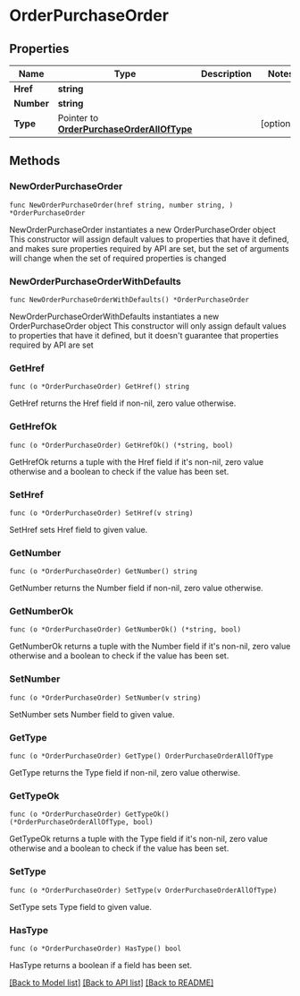 # OrderPurchaseOrder

## Properties

Name | Type | Description | Notes
------------ | ------------- | ------------- | -------------
**Href** | **string** |  | 
**Number** | **string** |  | 
**Type** | Pointer to [**OrderPurchaseOrderAllOfType**](OrderPurchaseOrderAllOfType.md) |  | [optional] 

## Methods

### NewOrderPurchaseOrder

`func NewOrderPurchaseOrder(href string, number string, ) *OrderPurchaseOrder`

NewOrderPurchaseOrder instantiates a new OrderPurchaseOrder object
This constructor will assign default values to properties that have it defined,
and makes sure properties required by API are set, but the set of arguments
will change when the set of required properties is changed

### NewOrderPurchaseOrderWithDefaults

`func NewOrderPurchaseOrderWithDefaults() *OrderPurchaseOrder`

NewOrderPurchaseOrderWithDefaults instantiates a new OrderPurchaseOrder object
This constructor will only assign default values to properties that have it defined,
but it doesn't guarantee that properties required by API are set

### GetHref

`func (o *OrderPurchaseOrder) GetHref() string`

GetHref returns the Href field if non-nil, zero value otherwise.

### GetHrefOk

`func (o *OrderPurchaseOrder) GetHrefOk() (*string, bool)`

GetHrefOk returns a tuple with the Href field if it's non-nil, zero value otherwise
and a boolean to check if the value has been set.

### SetHref

`func (o *OrderPurchaseOrder) SetHref(v string)`

SetHref sets Href field to given value.


### GetNumber

`func (o *OrderPurchaseOrder) GetNumber() string`

GetNumber returns the Number field if non-nil, zero value otherwise.

### GetNumberOk

`func (o *OrderPurchaseOrder) GetNumberOk() (*string, bool)`

GetNumberOk returns a tuple with the Number field if it's non-nil, zero value otherwise
and a boolean to check if the value has been set.

### SetNumber

`func (o *OrderPurchaseOrder) SetNumber(v string)`

SetNumber sets Number field to given value.


### GetType

`func (o *OrderPurchaseOrder) GetType() OrderPurchaseOrderAllOfType`

GetType returns the Type field if non-nil, zero value otherwise.

### GetTypeOk

`func (o *OrderPurchaseOrder) GetTypeOk() (*OrderPurchaseOrderAllOfType, bool)`

GetTypeOk returns a tuple with the Type field if it's non-nil, zero value otherwise
and a boolean to check if the value has been set.

### SetType

`func (o *OrderPurchaseOrder) SetType(v OrderPurchaseOrderAllOfType)`

SetType sets Type field to given value.

### HasType

`func (o *OrderPurchaseOrder) HasType() bool`

HasType returns a boolean if a field has been set.


[[Back to Model list]](../README.md#documentation-for-models) [[Back to API list]](../README.md#documentation-for-api-endpoints) [[Back to README]](../README.md)


